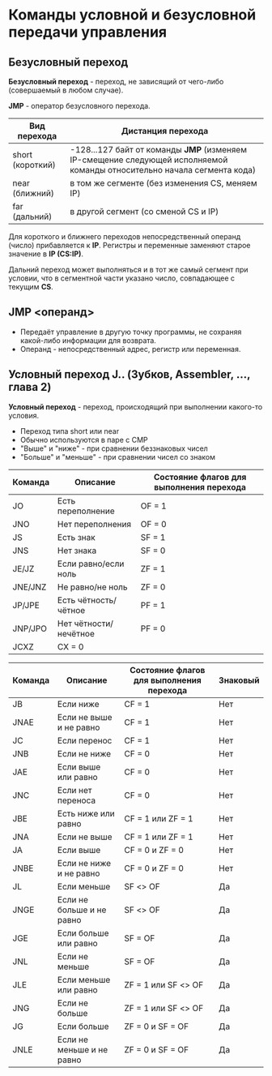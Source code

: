 # Команды условной и безусловной передачи управления


## Безусловный переход

**Безусловный переход** - переход, не зависящий от чего-либо (совершаемый в любом случае).

**JMP** - оператор безусловного перехода.

| Вид перехода     | Дистанция перехода                                                                                                        |
|------------------|---------------------------------------------------------------------------------------------------------------------------|
| short (короткий) | -128...127 байт от команды **JMP** (изменяем IP-смещение следующей исполняемой команды относительно начала сегмента кода) |
| near (ближний)   | в том же сегменте (без изменения CS, меняем IP)                                                                           |
| far (дальний)    | в другой сегмент (со сменой CS и IP)                                                                                      |

Для короткого и ближнего переходов непосредственный операнд (число) прибавляется к **IP**.
Регистры и переменные заменяют старое значение в **IP (CS:IP)**.

Дальний переход может выполняться и в тот же самый сегмент при условии, что в сегментной части указано число,
совпадающее с текущим **CS**.

## JMP <операнд>

- Передаёт управление в другую точку программы, не сохраняя какой-либо информации для возврата.
- Операнд - непосредственный адрес, регистр или переменная.

## Условный переход J.. (Зубков, Assembler, …, глава 2)

**Условный переход** - переход, происходящий при выполнении какого-то условия.

- Переход типа short или near
- Обычно используются в паре с CMP
- "Выше" и "ниже" - при сравнении беззнаковых чисел
- "Больше" и "меньше" - при сравнении чисел со знаком

| Команда | Описание              | Состояние флагов для выполнения перехода |
|---------|-----------------------|------------------------------------------|
| JO      | Есть переполнение     | OF = 1                                   |
| JNO     | Нет переполнения      | OF = 0                                   |
| JS      | Есть знак             | SF = 1                                   |
| JNS     | Нет знака             | SF = 0                                   |
| JE/JZ   | Если равно/если ноль  | ZF = 1                                   |
| JNE/JNZ | Не равно/не ноль      | ZF = 0                                   |
| JP/JPE  | Есть чётность/чётное  | PF = 1                                   |
| JNP/JPO | Нет чётности/нечётное | PF = 0                                   |
| JCXZ    | CX = 0                |                                          |

| Команда | Описание                  | Состояние флагов для выполнения перехода | Знаковый |
|---------|---------------------------|------------------------------------------|----------|
| JB      | Если ниже                 | CF = 1                                   | Нет      |
| JNAE    | Если не выше и не равно   | CF = 1                                   | Нет      |
| JC      | Если перенос              | CF = 1                                   | Нет      |
| JNB     | Если не ниже              | CF = 0                                   | Нет      |
| JAE     | Если выше или равно       | CF = 0                                   | Нет      |
| JNC     | Если нет переноса         | CF = 0                                   | Нет      |
| JBE     | Есть ниже или равно       | CF = 1 или ZF = 1                        | Нет      |
| JNA     | Если не выше              | CF = 1 или ZF = 1                        | Нет      |
| JA      | Если выше                 | CF = 0 и ZF = 0                          | Нет      |
| JNBE    | Если не ниже и не равно   | CF = 0 и ZF = 0                          | Нет      |
| JL      | Если меньше               | SF <> OF                                 | Да       |
| JNGE    | Если не больше и не равно | SF <> OF                                 | Да       |
| JGE     | Если больше или равно     | SF = OF                                  | Да       |
| JNL     | Если не меньше            | SF = OF                                  | Да       |
| JLE     | Если меньше или равно     | ZF = 1 или SF <> OF                      | Да       |
| JNG     | Если не больше            | ZF = 1 или SF <> OF                      | Да       |
| JG      | Если больше               | ZF = 0 и SF = OF                         | Да       |
| JNLE    | Если не меньше и не равно | ZF = 0 и SF = OF                         | Да       |

